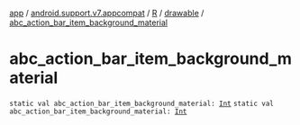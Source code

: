[app](../../../index.md) / [android.support.v7.appcompat](../../index.md) / [R](../index.md) / [drawable](index.md) / [abc_action_bar_item_background_material](.)

# abc_action_bar_item_background_material

`static val abc_action_bar_item_background_material: `[`Int`](https://kotlinlang.org/api/latest/jvm/stdlib/kotlin/-int/index.html)
`static val abc_action_bar_item_background_material: `[`Int`](https://kotlinlang.org/api/latest/jvm/stdlib/kotlin/-int/index.html)
